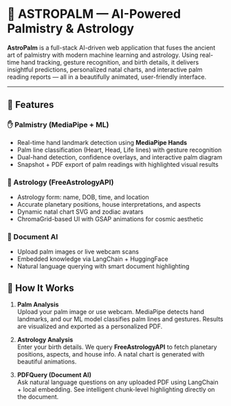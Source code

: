 # 🔮 ASTROPALM — AI-Powered Palmistry & Astrology

**AstroPalm** is a full-stack AI-driven web application that fuses the ancient art of palmistry with modern machine learning and astrology. Using real-time hand tracking, gesture recognition, and birth details, it delivers insightful predictions, personalized natal charts, and interactive palm reading reports — all in a beautifully animated, user-friendly interface.

---

## 🚀 Features

### ✋ Palmistry (MediaPipe + ML)
- Real-time hand landmark detection using **MediaPipe Hands**
- Palm line classification (Heart, Head, Life lines) with gesture recognition
- Dual-hand detection, confidence overlays, and interactive palm diagram
- Snapshot + PDF export of palm readings with highlighted visual results

### 🌌 Astrology (FreeAstrologyAPI)
- Astrology form: name, DOB, time, and location
- Accurate planetary positions, house interpretations, and aspects
- Dynamic natal chart SVG and zodiac avatars
- ChromaGrid-based UI with GSAP animations for cosmic aesthetic

### 📄 Document AI
- Upload palm images or live webcam scans
- Embedded knowledge via LangChain + HuggingFace
- Natural language querying with smart document highlighting



## 🧠 How It Works

1. **Palm Analysis**  
   Upload your palm image or use webcam. MediaPipe detects hand landmarks, and our ML model classifies palm lines and gestures. Results are visualized and exported as a personalized PDF.

2. **Astrology Analysis**  
   Enter your birth details. We query **FreeAstrologyAPI** to fetch planetary positions, aspects, and house info. A natal chart is generated with beautiful animations.

3. **PDFQuery (Document AI)**  
   Ask natural language questions on any uploaded PDF using LangChain + local embedding. See intelligent chunk-level highlighting directly on the document.



